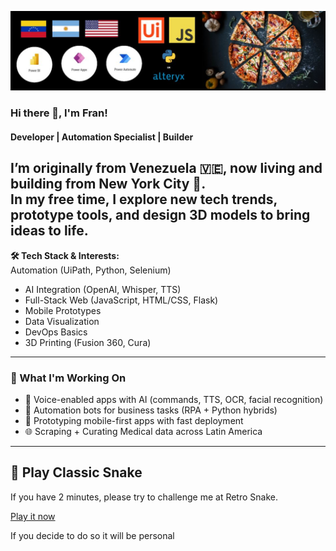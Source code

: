 ![Banner](Banner.png)

### Hi there 👋, I'm Fran!
#### Developer | Automation Specialist | Builder

I’m originally from Venezuela 🇻🇪, now living and building from New York City 🗽.  
In my free time, I explore new tech trends, prototype tools, and design 3D models to bring ideas to life.
---
**🛠️ Tech Stack & Interests:**  
Automation (UiPath, Python, Selenium) 
- AI Integration (OpenAI, Whisper, TTS) 
- Full-Stack Web (JavaScript, HTML/CSS, Flask) 
- Mobile Prototypes 
- Data Visualization 
- DevOps Basics 
- 3D Printing (Fusion 360, Cura)
---
### 🚀 What I'm Working On
- 🧠 Voice-enabled apps with AI (commands, TTS, OCR, facial recognition)
- 🤖 Automation bots for business tasks (RPA + Python hybrids)
- 📱 Prototyping mobile-first apps with fast deployment
- 🌐 Scraping + Curating Medical data across Latin America
---
## 🐍 Play Classic Snake

If you have 2 minutes, please try to challenge me at Retro Snake.

[Play it now](https://franbucho.github.io/ProfileMiniGame/)

If you decide to do so it will be personal

